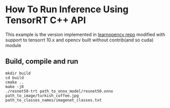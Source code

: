 # How To Run Inference Using TensorRT C++ API

This example is the version implemented in [learnopencv repo](https://github.com/spmallick/learnopencv/tree/8fa15839b9283cff060284d0f549b0f083afaf90/PyTorch-ONNX-TensorRT-CPP)  modified with support to tensorrt 10.x and opencv built without contrib(and so cuda) module

## Build, compile and run

```
mkdir build
cd build
cmake ..
make -j8
./resnet50-trt path_to_onnx_model/resnet50.onnx path_to_image/turkish_coffee.jpg path_to_classes_names/imagenet_classes.txt 
```
